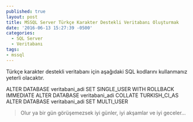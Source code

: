 ```yaml
---
published: true
layout: post
title: MSSQL Server Türkçe Karakter Destekli Veritabanı Oluşturmak
date: '2016-06-13 15:27:39 -0500'
categories:
  - SQL Server
  - Veritabanı
tags:
- mssql
---
```

Türkçe karakter destekli veritabanı için aşağıdaki SQL kodlarını kullanmanız yeterli olacaktır.
<!--more-->

ALTER DATABASE veritabani_adi SET SINGLE_USER WITH ROLLBACK IMMEDIATE
ALTER DATABASE veritabani_adi COLLATE TURKISH_CI_AS
ALTER DATABASE veritabani_adi SET MULTI_USER

> Olur ya bir gün görüşemezsek iyi günler, iyi akşamlar ve iyi geceler…
